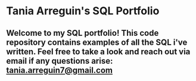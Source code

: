 # Tania Arreguin's SQL Portfolio

## Welcome to my SQL portfolio! This code repository contains examples of all the SQL i've written. Feel free to take a look and reach out via email if any questions arise: tania.arreguin7@gmail.com
